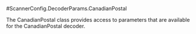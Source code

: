 #ScannerConfig.DecoderParams.CanadianPostal

The CanadianPostal class provides access to parameters that are
 available for the CanadianPostal decoder.

